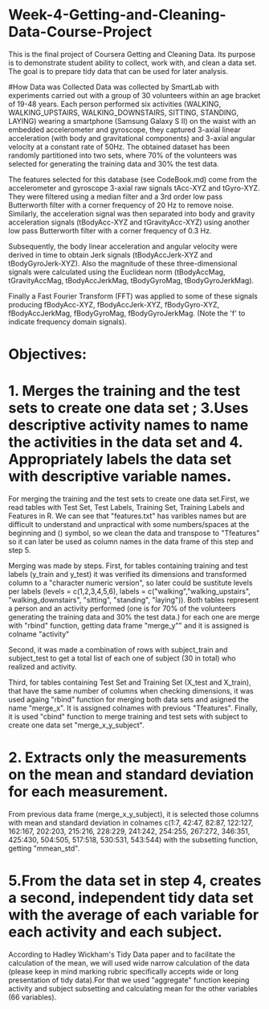 # Week-4-Getting-and-Cleaning-Data-Course-Project
This is the final project of Coursera Getting and Cleaning Data. Its purpose is to demonstrate student ability to collect, work with, and clean a data set. The goal is to prepare tidy data that can be used for later analysis.

#How Data was Collected
Data was collected by SmartLab with experiments carried out with a group of 30 volunteers within an age bracket of 19-48 years. Each person performed six activities (WALKING, WALKING_UPSTAIRS, WALKING_DOWNSTAIRS, SITTING, STANDING, LAYING) wearing a smartphone (Samsung Galaxy S II) on the waist with an embedded accelerometer and gyroscope, they captured 3-axial linear acceleration (with body and gravitational components) and 3-axial angular velocity at a constant rate of 50Hz. The obtained dataset has been randomly partitioned into two sets, where 70% of the volunteers was selected for generating the training data and 30% the test data. 

The features selected for this database (see CodeBook.md) come from the accelerometer and gyroscope 3-axial raw signals tAcc-XYZ and tGyro-XYZ. They were filtered using a median filter and a 3rd order low pass Butterworth filter with a corner frequency of 20 Hz to remove noise. Similarly, the acceleration signal was then separated into body and gravity acceleration signals (tBodyAcc-XYZ and tGravityAcc-XYZ) using another low pass Butterworth filter with a corner frequency of 0.3 Hz. 

Subsequently, the body linear acceleration and angular velocity were derived in time to obtain Jerk signals (tBodyAccJerk-XYZ and tBodyGyroJerk-XYZ). Also the magnitude of these three-dimensional signals were calculated using the Euclidean norm (tBodyAccMag, tGravityAccMag, tBodyAccJerkMag, tBodyGyroMag, tBodyGyroJerkMag). 

Finally a Fast Fourier Transform (FFT) was applied to some of these signals producing fBodyAcc-XYZ, fBodyAccJerk-XYZ, fBodyGyro-XYZ, fBodyAccJerkMag, fBodyGyroMag, fBodyGyroJerkMag. (Note the 'f' to indicate frequency domain signals). 

# Objectives:
# 1. Merges the training and the test sets to create one data set ; 3.Uses descriptive activity names to name the activities in the data set and 4. Appropriately labels the data set with descriptive variable names.
For merging the training and the test sets to create one data set.First, we read tables with Test Set, Test Labels, Training Set, Training Labels and Features in R. We can see that "features.txt" has varibles names but are difficult to understand and unpractical with some numbers/spaces at the beginning and () symbol, so we clean the data and transpose to "Tfeatures" so it can later be used as column names in the data frame of this step and step 5.

Merging was made by steps. First, for tables containing training and test labels (y_train and y_test) it was verified its dimensions and transformed column to a "character numeric version", so later could be sustitute levels per labels (levels = c(1,2,3,4,5,6), labels = c("walking","walking_upstairs", "walking_downstairs", "sitting", "standing", "laying")). Both tables represent a person and an activity performed (one is for 70% of the volunteers generating the training data and 30% the test data.) for each one are merge with "rbind" function, getting data frame "merge_y"" and it is assigned is colname "activity"

Second, it was made a combination of rows with subject_train and subject_test to get a total list of each one of subject (30 in total) who realized and activity.

Third, for tables containing Test Set and Training Set (X_test and X_train), that have the same number of columns when checking dimensions, it was used againg "rbind" function for merging both data sets and asigned the name "merge_x". 
It is assigned colnames with previous "Tfeatures". Finally, it is used "cbind" function to merge training and test sets with subject to create one data set "merge_x_y_subject".

# 2. Extracts only the measurements on the mean and standard deviation for each measurement.
From previous data frame (merge_x_y_subject), it is selected those columns with mean and standard deviation in colnames c(1:7, 42:47, 82:87, 122:127, 162:167, 202:203, 215:216, 228:229, 241:242, 254:255, 267:272, 346:351, 425:430, 504:505, 517:518, 530:531, 543:544) with the subsetting function, getting "mmean_std". 

# 5.From the data set in step 4, creates a second, independent tidy data set with the average of each variable for each activity and each subject.
According to Hadley Wickham's Tidy Data paper and to facilitate the calculation of the mean, we will used wide narrow calculation of the data (please keep in mind marking rubric specifically accepts wide or long presentation of tidy data).For that we used "aggregate" function keeping activity and subject subsetting and calculating mean for the other variables (66 variables).
